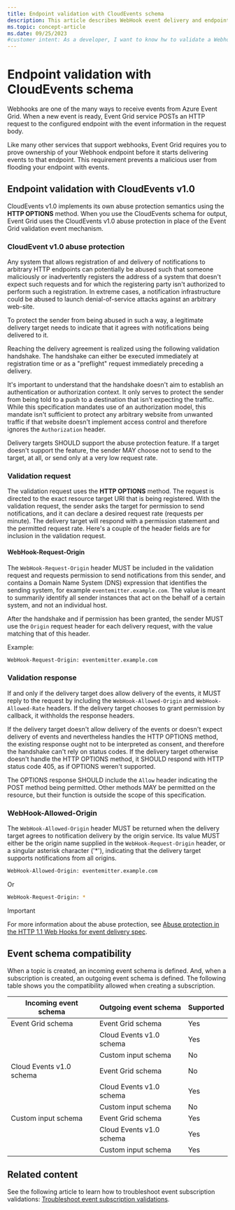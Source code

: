 ```yaml
---
title: Endpoint validation with CloudEvents schema
description: This article describes WebHook event delivery and endpoint validation when using webhooks and CloudEvents v1.0 schema.
ms.topic: concept-article
ms.date: 09/25/2023
#customer intent: As a developer, I want to know hw to validate a Webhook endpoint using the CloudEvents v1.0 schema.
---
```



# Endpoint validation with CloudEvents schema
Webhooks are one of the many ways to receive events from Azure Event Grid. When a new event is ready, Event Grid service POSTs an HTTP request to the configured endpoint with the event information in the request body.

Like many other services that support webhooks, Event Grid requires you to prove ownership of your Webhook endpoint before it starts delivering events to that endpoint. This requirement prevents a malicious user from flooding your endpoint with events. 

## Endpoint validation with CloudEvents v1.0
CloudEvents v1.0 implements its own abuse protection semantics using the **HTTP OPTIONS** method. When you use the CloudEvents schema for output, Event Grid uses the CloudEvents v1.0 abuse protection in place of the Event Grid validation event mechanism.

### CloudEvent v1.0 abuse protection
Any system that allows registration of and delivery of notifications to arbitrary HTTP endpoints can potentially be abused such that someone maliciously or inadvertently registers the address of a system that doesn't expect such requests and for which the registering party isn't authorized to perform such a registration. In extreme cases, a notification infrastructure could be abused to launch denial-of-service attacks against an arbitrary web-site.

To protect the sender from being abused in such a way, a legitimate delivery target needs to indicate that it agrees with notifications being delivered to it.

Reaching the delivery agreement is realized using the following validation handshake. The handshake can either be executed immediately at registration time
or as a "preflight" request immediately preceding a delivery.

It's important to understand that the handshake doesn't aim to establish an authentication or authorization context. It only serves to protect the sender
from being told to a push to a destination that isn't expecting the traffic. While this specification mandates use of an authorization model, this mandate isn't sufficient to protect any arbitrary website from unwanted traffic if that website doesn't implement access control and therefore ignores the `Authorization` header.

Delivery targets SHOULD support the abuse protection feature. If a target doesn't support the feature, the sender MAY choose not to send to the target, at all, or send only at a very low request rate.

### Validation request

The validation request uses the **HTTP OPTIONS** method. The request is directed to the exact resource target URI that is being registered. With the validation request, the sender asks the target for permission to send notifications, and it can declare a desired request rate (requests per minute). The delivery target will respond with a permission statement and the permitted request rate. Here's a couple of the header fields are for inclusion in the validation request.

#### WebHook-Request-Origin

The `WebHook-Request-Origin` header MUST be included in the validation request and requests permission to send notifications from this sender, and contains a
Domain Name System (DNS) expression that identifies the sending system, for example `eventemitter.example.com`. The value is meant to summarily identify all sender
instances that act on the behalf of a certain system, and not an individual host.

After the handshake and if permission has been granted, the sender MUST use the `Origin` request header for each delivery request, with the value matching that
of this header. 

Example:

```bash
WebHook-Request-Origin: eventemitter.example.com
```

### Validation response

If and only if the delivery target does allow delivery of the events, it MUST reply to the request by including the `WebHook-Allowed-Origin` and
`WebHook-Allowed-Rate` headers. If the delivery target chooses to grant permission by callback, it withholds the response headers.

If the delivery target doesn't allow delivery of the events or doesn't expect delivery of events and nevertheless handles the HTTP OPTIONS method, the
existing response ought not to be interpreted as consent, and therefore the handshake can't rely on status codes. If the delivery target otherwise doesn't
handle the HTTP OPTIONS method, it SHOULD respond with HTTP status code 405, as if OPTIONS weren't supported.

The OPTIONS response SHOULD include the `Allow` header indicating the POST method being permitted. Other methods MAY be permitted on the
resource, but their function is outside the scope of this specification.

### WebHook-Allowed-Origin

The `WebHook-Allowed-Origin` header MUST be returned when the delivery target agrees to notification delivery by the origin service. Its value MUST either be
the origin name supplied in the `WebHook-Request-Origin` header, or a singular asterisk character ('\*'), indicating that the delivery target supports
notifications from all origins.

```bash
WebHook-Allowed-Origin: eventemitter.example.com
```

Or

```bash
WebHook-Request-Origin: *
```

> [!IMPORTANT]
> For more information about the abuse protection, see [Abuse protection in the HTTP 1.1 Web Hooks for event delivery spec](https://github.com/cloudevents/spec/blob/v1.0/http-webhook.md#4-abuse-protection). 

## Event schema compatibility
When a topic is created, an incoming event schema is defined. And, when a subscription is created, an outgoing event schema is defined. The following table shows you the compatibility allowed when creating a subscription. 

| Incoming event schema | Outgoing event schema | Supported |
| ---- | ---- | ---- |
| Event Grid schema | Event Grid schema | Yes |
| | Cloud Events v1.0 schema | Yes |
| | Custom input schema | No |
| Cloud Events v1.0 schema | Event Grid schema | No |
| | Cloud Events v1.0 schema | Yes |
| | Custom input schema | No |
| Custom input schema | Event Grid schema | Yes |
| | Cloud Events v1.0 schema | Yes |
| | Custom input schema | Yes |


## Related content
See the following article to learn how to troubleshoot event subscription validations: [Troubleshoot event subscription validations](troubleshoot-subscription-validation.md).
